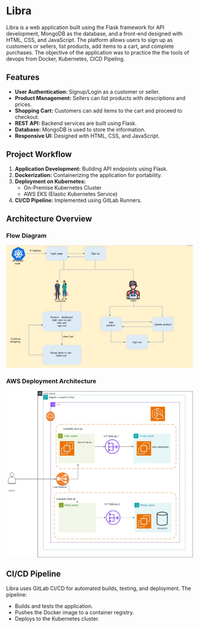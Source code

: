 # Libra

Libra is a web application built using the Flask framework for API development, MongoDB as the database, and a front-end designed with HTML, CSS, and JavaScript. The platform allows users to sign up as customers or sellers, list products, add items to a cart, and complete purchases.
The objective of the application was to practice the the tools of devops from Docker, Kubernetes, CICD Pipeling.
## Features

- **User Authentication:** Signup/Login as a customer or seller.
- **Product Management:** Sellers can list products with descriptions and prices.
- **Shopping Cart:** Customers can add items to the cart and proceed to checkout.
- **REST API:** Backend services are built using Flask.
- **Database:** MongoDB is used to store the information.
- **Responsive UI:** Designed with HTML, CSS, and JavaScript.

## Project Workflow

1. **Application Development:** Building API endpoints using Flask.
2. **Dockerization:** Containerizing the application for portability.
3. **Deployment on Kubernetes:** 
   - On-Premise Kubernetes Cluster
   - AWS EKS (Elastic Kubernetes Service)
4. **CI/CD Pipeline:** Implemented using GitLab Runners.

## Architecture Overview

### Flow Diagram
![Flow Diagram](flow-diagram.jpg)

### AWS Deployment Architecture
![AWS Architecture](AWS-Architecture.jpg)

## CI/CD Pipeline

Libra uses GitLab CI/CD for automated builds, testing, and deployment. The pipeline:
- Builds and tests the application.
- Pushes the Docker image to a container registry.
- Deploys to the Kubernetes cluster.